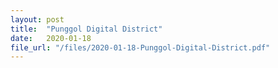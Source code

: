 ```yaml
---
layout: post
title:  "Punggol Digital District"
date:   2020-01-18
file_url: "/files/2020-01-18-Punggol-Digital-District.pdf"
---
```


